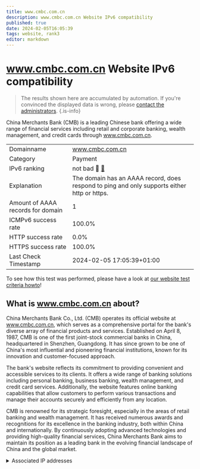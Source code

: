 ```yaml
---
title: www.cmbc.com.cn
description: www.cmbc.com.cn Website IPv6 compatibility
published: true
date: 2024-02-05T16:05:39
tags: website, rank3
editor: markdown
---
```


# www.cmbc.com.cn Website IPv6 compatibility

> The results shown here are accumulated by automation. If you're convinced the displayed data is wrong, please [contact the administrators](/howto/chat). 
{.is-info}

China Merchants Bank (CMB) is a leading Chinese bank offering a wide range of financial services including retail and corporate banking, wealth management, and credit cards through www.cmbc.com.cn.


|   |   |
| - | - |
| Domainname | www.cmbc.com.cn
| Category | Payment |
| IPv6 ranking | not bad :3rd_place_medal: [🔗](/howto/ranking) |
| Explanation | The domain has an AAAA record, does respond to ping and only supports either http or https. |
| Amount of AAAA records for domain | 1 |
| ICMPv6 success rate | 100.0%|
| HTTP success rate | 0.0% |
| HTTPS success rate | 100.0% |
| Last Check Timestamp | 2024-02-05 17:05:39+01:00 |

To see how this test was performed, please have a look at [our website test criteria howto](/howto/testcriteria/website)!


## What is www.cmbc.com.cn about?
China Merchants Bank Co., Ltd. (CMB) operates its official website at www.cmbc.com.cn, which serves as a comprehensive portal for the bank's diverse array of financial products and services. Established on April 8, 1987, CMB is one of the first joint-stock commercial banks in China, headquartered in Shenzhen, Guangdong. It has since grown to be one of China's most influential and pioneering financial institutions, known for its innovation and customer-focused approach.

The bank's website reflects its commitment to providing convenient and accessible services to its clients. It offers a wide range of banking solutions including personal banking, business banking, wealth management, and credit card services. Additionally, the website features online banking capabilities that allow customers to perform various transactions and manage their accounts securely and efficiently from any location.

CMB is renowned for its strategic foresight, especially in the areas of retail banking and wealth management. It has received numerous awards and recognitions for its excellence in the banking industry, both within China and internationally. By continuously adopting advanced technologies and providing high-quality financial services, China Merchants Bank aims to maintain its position as a leading bank in the evolving financial landscape of China and the global market.



<details>
<summary>Associated IP addresses</summary>

2a01:53c0:ff02::9

</details>
